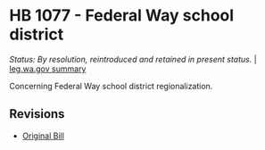 # HB 1077 - Federal Way school district
*Status: By resolution, reintroduced and retained in present status.* | [leg.wa.gov summary](https://app.leg.wa.gov/billsummary?BillNumber=1077&Year=2021)

Concerning Federal Way school district regionalization.

## Revisions
* [Original Bill](1/)